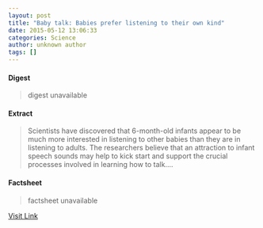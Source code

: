 ```yaml
---
layout: post
title: "Baby talk: Babies prefer listening to their own kind"
date: 2015-05-12 13:06:33
categories: Science
author: unknown author
tags: []
---
```



#### Digest
>digest unavailable

#### Extract
>Scientists have discovered that 6-month-old infants appear to be much more interested in listening to other babies than they are in listening to adults. The researchers believe that an attraction to infant speech sounds may help to kick start and support the crucial processes involved in learning how to talk....

#### Factsheet
>factsheet unavailable

[Visit Link](http://feeds.sciencedaily.com/~r/sciencedaily/~3/2NdG3JbML20/150512090633.htm)


